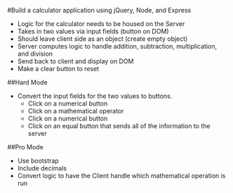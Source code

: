 #Build a calculator application using jQuery, Node, and Express
* Logic for the calculator needs to be housed on the Server
* Takes in two values via input fields (button on DOM)
* Should leave client side as an object (create empty object)
* Server computes logic to handle addition, subtraction, multiplication, and division
* Send back to client and display on DOM
* Make a clear button to reset

##Hard Mode
* Convert the input fields for the two values to buttons.
  * Click on a numerical button
  * Click on a mathematical operator  
  * Click on a numerical button
  * Click on an equal button that sends all of the information to the server

##Pro Mode
* Use bootstrap
* Include decimals
* Convert logic to have the Client handle which mathematical operation is run

